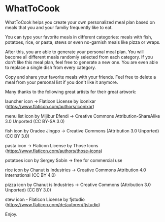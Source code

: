 # WhatToCook

WhatToCook helps you create your own personalized meal plan based on meals that you and your familiy frequently like to eat.

You can type your favorite meals in different categories: meals with fish, potatoes, rice, or pasta, stews or even no-garnish meals like pizza or wraps.

After this, you are able to generate your personal meal plan. You will become all different meals randomly selected from each category. If you don't like this meal plan, feel free to generate a new one. You are even able to replace a single dish from every category.

Copy and share your favorite meals with your friends. Feel free to delete a meal from your personal list if you don't like it anymore. 

Many thanks to the following great artists for their great artwork:

launcher icon -> Flaticon License by iconixar (https://www.flaticon.com/authors/iconixar)

menu list icon by Mijibur Efendi -> Creative Commons Attribution-ShareAlike 3.0 Unported (CC BY-SA 3.0)

fish icon  by Oradee Jingpo -> Creative Commons (Attribution 3.0 Unported) (CC BY 3.0)

pasta icon -> Flaticon License by Those Icons (https://www.flaticon.com/authors/those-icons)

potatoes icon by Sergey Sobin -> free for commercial use

rice icon by Chanut is Industries -> Creative Commons Attribution 4.0 International (CC BY 4.0)

pizza icon by Chanut is Industries -> Creative Commons (Attribution 3.0 Unported) (CC BY 3.0)

stew icon - Flaticon License by fjstudio (https://www.flaticon.com/de/autoren/fjstudio)

Enjoy.
